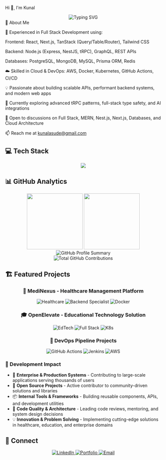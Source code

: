 Hi 👋, I'm Kunal
<div align="center"> <img src="https://readme-typing-svg.demolab.com?font=Fira+Code&pause=1000&color=2196F3&center=true&vCenter=true&width=600&lines=Full+Stack+Developer;Backend+Engineer;MERN+%2B+NestJS;Next.js+%7C+tRPC+%7C+TanStack;Cloud+%26+DevOps+Enthusiast" alt="Typing SVG" /> </div>
🚀 About Me

🔭 Experienced in Full Stack Development using:

Frontend: React, Next.js, TanStack (Query/Table/Router), Tailwind CSS

Backend: Node.js (Express, NestJS, tRPC), GraphQL, REST APIs

Databases: PostgreSQL, MongoDB, MySQL, Prisma ORM, Redis

☁️ Skilled in Cloud & DevOps: AWS, Docker, Kubernetes, GitHub Actions, CI/CD

💡 Passionate about building scalable APIs, performant backend systems, and modern web apps

🌱 Currently exploring advanced tRPC patterns, full-stack type safety, and AI integrations

💬 Open to discussions on Full Stack, MERN, Nest.js, Next.js, Databases, and Cloud Architecture

📫 Reach me at kunalasude@gmail.com

## 💻 Tech Stack

<div align="center">
  <img src="https://skillicons.dev/icons?i=python,django,fastapi,js,ts,react,nextjs,nodejs,express,nestjs,mongodb,postgresql,mysql,redis,prisma,aws,docker,kubernetes,github,githubactions,graphql,tailwind,bootstrap,bash&perline=12" />
</div>

## 📊 GitHub Analytics

<div align="center">
  <!-- GitHub Stats Cards -->
  <img height="180em" src="https://github-readme-stats.vercel.app/api?username=KunalAsude&show_icons=true&theme=dark&hide_border=true&count_private=true&include_all_commits=true" />
  <img height="180em" src="https://github-readme-stats.vercel.app/api/top-langs/?username=KunalAsude&layout=compact&theme=dark&hide_border=true&langs_count=8" />
</div>

<div align="center">
  <!-- Detailed Profile Summary -->
  <img src="https://github-profile-summary-cards.vercel.app/api/cards/profile-details?username=KunalAsude&theme=github_dark" alt="GitHub Profile Summary" />
</div>

<div align="center">
  <!-- Total Contributions -->
  <img src="https://komarev.com/ghpvc/?username=KunalAsude&label=Total%20GitHub%20Contributions&color=2196F3&style=for-the-badge" alt="Total GitHub Contributions" />
</div>

## 🏗️ Featured Projects

<div align="center">
  
  ### 🏥 **MediNexus** - Healthcare Management Platform
  ![Healthcare](https://img.shields.io/badge/Healthcare-Tech-success?style=for-the-badge&logo=medical-cross)
  ![Backend Specialist](https://img.shields.io/badge/Backend-Specialist-blue?style=for-the-badge&logo=python)
  ![Docker](https://img.shields.io/badge/Docker-Containerized-blue?style=for-the-badge&logo=docker)
  
  ### 🎓 **OpenElevate** - Educational Technology Solution
  ![EdTech](https://img.shields.io/badge/EdTech-Platform-orange?style=for-the-badge&logo=graduation-cap)
  ![Full Stack](https://img.shields.io/badge/Full%20Stack-Developer-black?style=for-the-badge&logo=next.js)
  ![K8s](https://img.shields.io/badge/Kubernetes-Orchestration-blue?style=for-the-badge&logo=kubernetes)
  
  ### 🔧 **DevOps Pipeline Projects**
  ![GitHub Actions](https://img.shields.io/badge/GitHub-Actions-blue?style=for-the-badge&logo=githubactions)
  ![Jenkins](https://img.shields.io/badge/Jenkins-CI/CD-red?style=for-the-badge&logo=jenkins)
  ![AWS](https://img.shields.io/badge/AWS-Cloud-orange?style=for-the-badge&logo=amazon-aws)
  
</div>

### 💼 Development Impact
- 🚀 **Enterprise & Production Systems** - Contributing to large-scale applications serving thousands of users
- 🔧 **Open Source Projects** - Active contributor to community-driven solutions and libraries
- 📦 **Internal Tools & Frameworks** - Building reusable components, APIs, and development utilities
- 🌟 **Code Quality & Architecture** - Leading code reviews, mentoring, and system design decisions
- 💡 **Innovation & Problem Solving** - Implementing cutting-edge solutions in healthcare, education, and enterprise domains

## 🤝 Connect

<div align="center">
  <a href="https://www.linkedin.com/in/kunalasude/" target="_blank">
    <img src="https://img.shields.io/badge/LinkedIn-0077B5?style=for-the-badge&logo=linkedin&logoColor=white" alt="LinkedIn" />
  </a>
  <a href="https://kunalasude.dev" target="_blank">
    <img src="https://img.shields.io/badge/Portfolio-000000?style=for-the-badge&logo=About.me&logoColor=white" alt="Portfolio" />
  </a>
  <a href="mailto:kunalasude@gmail.com" target="_blank">
    <img src="https://img.shields.io/badge/Email-D14836?style=for-the-badge&logo=gmail&logoColor=white" alt="Email" />
  </a>
</div>
